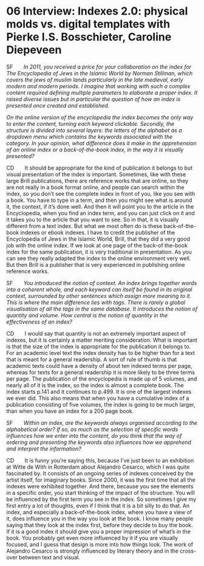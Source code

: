 # 06 Interview: Indexes 2.0: physical molds vs. digital templates with Pierke I.S. Bosschieter, Caroline Diepeveen

SF&emsp;&emsp;*In 2011, you received a price for your collaboration on the index for The Encyclopedia of Jews in the Islamic World by Norman Stillman, which covers the jews of muslim lands particularly in the late medieval, early modern and modern periods. I imagine that working with such a complex content required defining multiple parameters to elaborate a proper index. It raised diverse issues but in particular the question of how an index is presented once created and established.*

*On the online version of the encyclopedia the index becomes the only way to enter the content, turning each keyword clickable. Secondly, the structure is divided into several layers: the letters of the alphabet as a dropdown menu which contains the keywords associated with the category. In your opinion, what difference does it make in the apprehension of an online index or a back-of-the-book index, in the way it is visually presented?*


CD&emsp;&emsp;It should be appropriate for the kind of publication it belongs to but visual presentation of the index is important. Sometimes, like with these large Brill publications, there are reference works that are online, so they are not really in a book format online, and people can search within the index, so you don’t see the complete index in front of you, like you see with a book. You have to type in a term, and then you might see what is around it, the context, if it’s done well. And then it will point you to the article in the Encyclopedia, when you find an index term, and you can just click on it and it takes you to the article that you want to see. So in that, it is visually different from a text index. But what we most often do is these back-of-the-book indexes or ebook indexes. I have to credit the publisher of the Encyclopedia of Jews in the Islamic World, Brill, that they did a very good job with the online index. If we look at one page of the back-of the-book index for the same publication, it is very traditional in presentation. As you can see they really adapted the index to the online environment very well. But then Brill is a publisher that is very experienced in publishing online reference works.


SF&emsp;&emsp;*You introduced the notion of context. An index brings together words into a coherent whole, and each keyword can itself be found in its original context, surrounded by other sentences which assign more meaning to it. This is where the main difference lies with tags. There is rarely a global visualisation of all the tags in the same database. It introduces the notion of quantity and volume. How central is the notion of quantity in the effectiveness of an index?*

CD&emsp;&emsp;I would say that quantity is not an extremely important aspect of indexes, but it is certainly a matter meriting consideration. What is important is that the size of the index is appropriate for the publication it belongs to. For an academic level text the index density has to be higher than for a text that is meant for a general readership. A sort of rule of thumb is that academic texts could have a density of about ten indexed terms per page, whereas for texts for a general readership it is more likely to be three terms per page. The publication of the encyclopedia is made up of 5 volumes, and nearly all of it is the index, so the index is almost a complete book. The index starts p.141 and it continues to p.499. It is one of the largest indexes we ever did. This also means that when you have a cumulative index of a publication consisting of five volumes, the index is going to be much larger, than when you have an index for a 200 page book.


SF&emsp;&emsp;*Within an index, are the keywords always organised according to the alphabetical order? If so, as much as the selection of specific words influences how we enter into the content, do you think that the way of ordering and presenting the keywords also influences how we apprehend and interpret the information?*


CD&emsp;&emsp;It is funny you’re saying this, because I’ve just been to an exhibition at Witte de With in Rotterdam about Alejandro Cesarco, which I was quite fascinated by. It consists of an ongoing series of indexes conceived by the artist itself, for imaginary books. Since 2000, it was the first time that all the indexes were exhibited together. And there, because you see the elements in a specific order, you start thinking of the impact of the structure. You will be influenced by the first term you see in the index. So sometimes I give my first entry a lot of thoughts, even if I think that it is a bit silly to do that. An index, and especially a back-of-the-book index, where you have a view of it, does influence you in the way you look at the book. I know many people saying that they look at the index first, before they decide to buy the book. If it is a good index it should give you a proper impression of what’s in the book. You probably get even more influenced by it if you are visually focused, and I guess that design is more into how things look. The work of Alejandro Cesarco is strongly influenced by literary theory and in the cross-over between text and visual.
